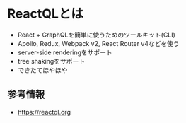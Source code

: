 # ReactQLとは

- React + GraphQLを簡単に使うためのツールキット(CLI)
- Apollo, Redux, Webpack v2, React Router v4などを使う
- server-side renderingをサポート
- tree shakingをサポート
- できたてほやほや

## 参考情報

- https://reactql.org

